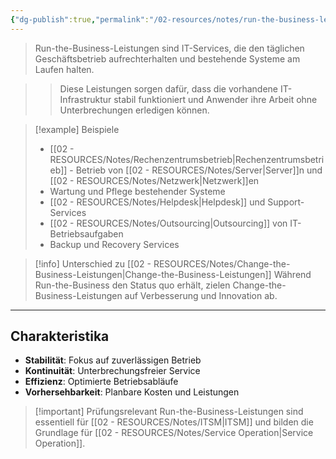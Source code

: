```yaml
---
{"dg-publish":true,"permalink":"/02-resources/notes/run-the-business-leistungen/","tags":["informatik/service","GFN/LF06"],"noteIcon":"","updated":"2025-10-24T12:49:59.000+02:00"}
---
```



>Run-the-Business-Leistungen sind IT-Services, die den täglichen Geschäftsbetrieb aufrechterhalten und bestehende Systeme am Laufen halten.

>>Diese Leistungen sorgen dafür, dass die vorhandene IT-Infrastruktur stabil funktioniert und Anwender ihre Arbeit ohne Unterbrechungen erledigen können.

>[!example] Beispiele
>- [[02 - RESOURCES/Notes/Rechenzentrumsbetrieb\|Rechenzentrumsbetrieb]] - Betrieb von [[02 - RESOURCES/Notes/Server\|Server]]n und [[02 - RESOURCES/Notes/Netzwerk\|Netzwerk]]en
>- Wartung und Pflege bestehender Systeme
>- [[02 - RESOURCES/Notes/Helpdesk\|Helpdesk]] und Support-Services
>- [[02 - RESOURCES/Notes/Outsourcing\|Outsourcing]] von IT-Betriebsaufgaben
>- Backup und Recovery Services

>[!info] Unterschied zu [[02 - RESOURCES/Notes/Change-the-Business-Leistungen\|Change-the-Business-Leistungen]]
>Während Run-the-Business den Status quo erhält, zielen Change-the-Business-Leistungen auf Verbesserung und Innovation ab.

---

## Charakteristika

- **Stabilität**: Fokus auf zuverlässigen Betrieb
- **Kontinuität**: Unterbrechungsfreier Service
- **Effizienz**: Optimierte Betriebsabläufe
- **Vorhersehbarkeit**: Planbare Kosten und Leistungen

>[!important] Prüfungsrelevant
>Run-the-Business-Leistungen sind essentiell für [[02 - RESOURCES/Notes/ITSM\|ITSM]] und bilden die Grundlage für [[02 - RESOURCES/Notes/Service Operation\|Service Operation]].
